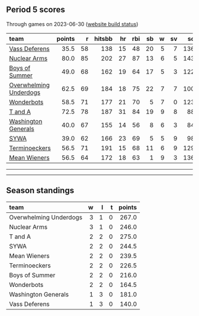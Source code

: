 

## Period 5 scores

Through games on 2023-06-30 ([website build status](https://github.com/brian-bot/pl-site/actions))


|team                   | points|  r| hitsbb| hr| rbi| sb|  w| sv|  so|   era|  whip|
|:----------------------|------:|--:|------:|--:|---:|--:|--:|--:|---:|-----:|-----:|
|[Vass Deferens](./vassdeferens)|   35.5| 58|    138| 15|  48| 20|  5|  7| 136| 4.500| 1.254|
|[Nuclear Arms](./nucleararms)|   80.0| 85|    202| 27|  87| 13|  6|  5| 143| 3.385| 1.064|
|[Boys of Summer](./boysofsummer)|   49.0| 68|    162| 19|  64| 17|  5|  3| 122| 3.322| 1.126|
|[Overwhelming Underdogs](./overwhelmingunderdogs)|   62.5| 69|    184| 18|  75| 22|  7|  7| 100| 3.525| 1.184|
|[Wonderbots](./wonderbots)|   58.5| 71|    177| 21|  70|  5|  7|  0| 123| 3.375| 1.117|
|[T and A](./tanda)     |   72.5| 78|    187| 31|  84| 19|  9|  8|  88| 3.823| 1.168|
|[Washington Generals](./washingtongenerals)|   40.0| 67|    155| 14|  56|  8|  6|  3|  84| 2.455| 1.102|
|[SYWA](./sywa)         |   39.0| 62|    166| 23|  69|  5|  5|  9|  98| 4.901| 1.277|
|[Terminoeckers](./terminoeckers)|   56.5| 71|    191| 15|  68| 11|  6|  9| 129| 4.282| 1.210|
|[Mean Wieners](./meanwieners)|   56.5| 64|    172| 18|  63|  1|  9|  3| 136| 2.605| 1.035|

* * *
* * *

## Season standings


|team                   |  w|  l|  t| points|
|:----------------------|--:|--:|--:|------:|
|Overwhelming Underdogs |  3|  1|  0|  267.0|
|Nuclear Arms           |  3|  1|  0|  246.0|
|T and A                |  2|  2|  0|  275.0|
|SYWA                   |  2|  2|  0|  244.5|
|Mean Wieners           |  2|  2|  0|  239.5|
|Terminoeckers          |  2|  2|  0|  226.5|
|Boys of Summer         |  2|  2|  0|  216.0|
|Wonderbots             |  2|  2|  0|  164.5|
|Washington Generals    |  1|  3|  0|  181.0|
|Vass Deferens          |  1|  3|  0|  140.0|


